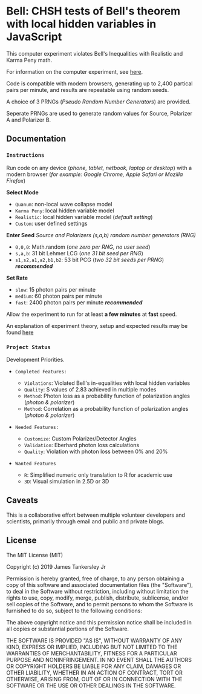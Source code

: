 # Bell: CHSH tests of Bell's theorem with local hidden variables in JavaScript

This computer experiment violates Bell's Inequalities with Realistic and Karma Peny math.

For information on the computer experiment, see [here](https://sites.google.com/site/physicschecker/unsettled-physics/testing-bells-theorem-paper).

Code is compatible with modern browsers, generating up to 2,400 partical pairs per minute, and results are repeatable using random seeds.

A choice of 3 PRNGs (_Pseudo Random Number Generators_) are provided.

Seperate PRNGs are used to generate random values for Source, Polarizer A and Polarizer B.

## Documentation

### `Instructions`

Run code on any device (_phone, tablet, netbook, laptop or desktop_) with a modern browser (_for example: Google Chrome, Apple Safari or Mozilla Firefox_)

**Select Mode**
* `Quanum`: non-local wave collapse model
* `Karma Peny`: local hidden variable model
* `Realistic`: local hidden variable model (_default setting_)
* `Custom`: user defined settings

**Enter Seed**
_Source and Polarizers (s,a,b) random number generators (RNG)_
* `0,0,0`: Math.random (_one zero per RNG, no user seed_)
* `s,a,b`: 31 bit Lehmer LCG (_one 31 bit seed per RNG_)
* `s1,s2,a1,a2,b1,b2`: 53 bit PCG (_two 32 bit seeds per PRNG_) **_recommended_**

**Set Rate**
* `slow`: 15 photon pairs per minute
* `medium`: 60 photon pairs per minute
* `fast`: 2400 photon pairs per minute **_recommended_**

Allow the experiment to run for at least **a few minutes** at **fast** speed.

An explanation of experiment theory, setup and expected results may be found [here](https://sites.google.com/site/physicschecker/unsettled-physics/testing-bells-theorem-paper)

### `Project Status`

Development Priorities.

- `Completed Features:`
    + `Violations`: Violated Bell's in-equalities with local hidden variables
    + `Quality`: S values of 2.83 achieved in multiple modes
    + `Method`: Photon loss as a probability function of polarization angles (_photon & polarizer_)
    + `Method`: Correlation as a probability function of polarization angles (_photon & polarizer_)
    
- `Needed Features:`
    + `Customize`: Custom Polarizer/Detector Angles
    + `Validation`: Eberhard photon loss calculations
    + `Quality`: Violation with photon loss between 0% and 20%
    
- `Wanted Features`
    + `R`: Simplified numeric only translation to R for academic use
    + `3D`: Visual simulation in 2.5D or 3D

## Caveats

This is a collaborative effort between multiple volunteer developers and scientists, primarily through email and public and private blogs.

## License
The MIT License (MIT)

Copyright (c) 2019 James Tankersley Jr

Permission is hereby granted, free of charge, to any person obtaining a copy
of this software and associated documentation files (the "Software"), to deal
in the Software without restriction, including without limitation the rights
to use, copy, modify, merge, publish, distribute, sublicense, and/or sell
copies of the Software, and to permit persons to whom the Software is
furnished to do so, subject to the following conditions:

The above copyright notice and this permission notice shall be included in
all copies or substantial portions of the Software.

THE SOFTWARE IS PROVIDED "AS IS", WITHOUT WARRANTY OF ANY KIND, EXPRESS OR
IMPLIED, INCLUDING BUT NOT LIMITED TO THE WARRANTIES OF MERCHANTABILITY,
FITNESS FOR A PARTICULAR PURPOSE AND NONINFRINGEMENT. IN NO EVENT SHALL THE
AUTHORS OR COPYRIGHT HOLDERS BE LIABLE FOR ANY CLAIM, DAMAGES OR OTHER
LIABILITY, WHETHER IN AN ACTION OF CONTRACT, TORT OR OTHERWISE, ARISING FROM,
OUT OF OR IN CONNECTION WITH THE SOFTWARE OR THE USE OR OTHER DEALINGS IN
THE SOFTWARE.